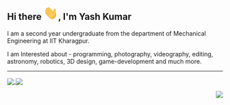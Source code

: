 <h2>Hi there <img src="https://raw.githubusercontent.com/ABSphreak/ABSphreak/master/gifs/Hi.gif" height="33px">, I'm Yash Kumar </h2>
I am a second year undergraduate from the department of Mechanical Engineering at IIT Kharagpur. 

 I am Interested about - programming, photography, videography, editing, astronomy, robotics, 3D design, game-development and much more.<br>

<hr>

<a href="https://github.com/yashkumar2603/github-readme-stats">
  <img align="center" src="(https://github-readme-stats.vercel.app/api/top-langs?username=yashkumar2603&hide=html,scss,stylus,blade,jupyter%20notebook,python,css,shell,batchfile,dockerfile,typescript&theme=algolia&show_icons=true" />
</a>
<a href="https://github.com/yashkumar2603/convoychat">
  <img align="center" src="https://github-readme-stats.vercel.app/api/pin/?username=yashkumar2603&repo=convoychat" />
</a>

<br>
<p>
<a href="https://www.linkedin.com/in/yash-kumar-681a51257/">
  <img src="https://komarev.com/ghpvc/?username=yashkumar2603&color=30D5C8&style=for-the-badge" align="right"/>
</a> 
<a href="https://www.instagram.com/_.yash_._kumar._/">
</a> 
</p>
